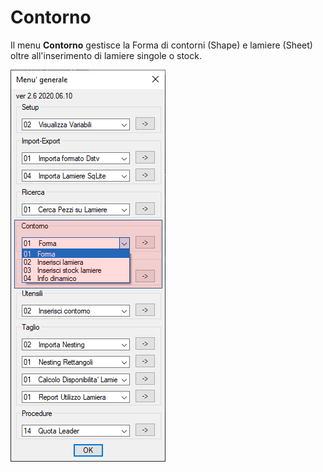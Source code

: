 # Contorno

Il menu **Contorno** gestisce la Forma di contorni (Shape) e lamiere (Sheet) oltre all'inserimento di lamiere singole o stock.

![Contorno](/public/contorno/contorno.png)
